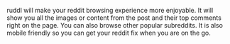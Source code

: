 ruddl will make your reddit browsing experience more enjoyable. It will show you all the images or content from the post and their top comments right on the page. You can also browse other popular subreddits. It is also mobile friendly so you can get your reddit fix when you are on the go.